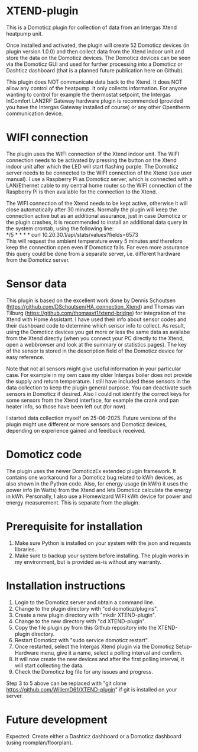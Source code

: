 # XTEND-plugin

This is a Domoticz plugin for collection of data from an Intergas Xtend heatpump unit.

Once installed and activated, the plugin will create 52 Domoticz devices (in plugin version 1.0.0) and then collect data from the Xtend indoor unit and store the data on the Domoticz devices. The Domoticz devices can be seen via the Domoticz GUI and used for further processing into a Domoticz or Dashticz dashboard (that is a planned future publication here on Github).

This plugin does NOT communicate data back to the Xtend. It does NOT allow any control of the heatpump. It only collects information. For anyone wanting to control for example the thermostat setpoint, the Intergas InComfort LAN2RF Gateway hardware plugin is recommended (provided you have the Intergas Gateway installed of course) or any other Opentherm communication device.

# WIFI connection

The plugin uses the WIFI connection of the Xtend indoor unit. The WIFI connection needs to be activated by pressing the button on the Xtend indoor unit after which the LED will start flashing purple. The Domoticz server needs to be connected to the WIFI connection of the Xtend (see user manual). I use a Raspberry Pi as Domoticz server, which is connected with a LAN/Ethernet cable to my central home router so the WIFI connection of the Raspberry Pi is then available for the connection to the Xtend.

The WIFI connection of the Xtend needs to be kept active, otherwise it will close automatically after 30 minutes. Normally the plugin will keep the connection active but as an additional assurance, just in case Domoticz or the plugin crashes, it is recommended to install an additional data query in the system crontab, using the following line:<br/>
*/5 * * * * curl 10.20.30.1/api/stats/values?fields=6573<br/>
This will request the ambient temperature every 5 minutes and therefore keep the connection open even if Domoticz fails. For even more assurance this query could be done from a separate server, i.e. different hardware from the Domoticz server.

# Sensor data 

This plugin is based on the excellent work done by Dennis Schoutsen (https://github.com/DSchoutsen/HA_connection_Xtend) and Thomas van Tilburg (https://github.com/thomasvt1/xtend-bridge) for integration of the Xtend with Home Assistant. I have used their info about sensor codes and their dashboard code to determine which sensor info to collect. As result, using the Domoticz devices you get more or less the same data as availabe from the Xtend directly (when you connect your PC directly to the Xtend, open a webbrowser and look at the summary or statistics pages). The key of the sensor is stored in the description field of the Domoticz device for easy reference.

Note that not all sensors might give useful information in your particular case. For example in my own case my older Intergas boiler does not provide the supply and return temperature. I still have included these sensors in the data collection to keep the plugin general purpose. You can deactivate such sensors in Domoticz if desired. Also I could not identify the correct keys for some sensors from the Xtend interface, for example the crank and pan heater info, so those have been left out (for now).

I started data collection myself on 25-06-2025. Future versions of the plugin might use different or more sensors and Domoticz devices, depending on experience gained and feedback received.

# Domoticz code

The plugin uses the newer DomoticzEx extended plugin framework. It contains one workaround for a Domoticz bug related to kWh devices, as also shown in the Python code. Also, for energy usage (in kWh) it uses the power info (in Watts) from the Xtend and lets Domoticz calculate the energy in kWh. Personally, I also use a Homewizard WIFI kWh device for power and energy measurement. This is separate from the plugin.

# Prerequisite for installation 

1) Make sure Python is installed on your system with the json and requests libraries. 
2) Make sure to backup your system before installing. The plugin works in my environment, but is provided as-is without any warranty.

# Installation instructions

1) Login to the Domoticz server and obtain a command line.
2) Change to the plugin directory with "cd domoticz/plugins".
3) Create a new plugin directory with "mkdir XTEND-plugin".
4) Change to the new directory with "cd XTEND-plugin".
5) Copy the file plugin.py from this Github repository into the XTEND-plugin directory.
6) Restart Domoticz with "sudo service domoticz restart".
7) Once restarted, select the Intergas Xtend plugin via the Domoticz Setup-Hardware menu, give it a name, select a polling interval and confirm.
8) It will now create the new devices and after the first polling interval, it will start collecting the data.
9) Check the Domoticz log file for any issues and progress. 

Step 3 to 5 above can be replaced with "git clone https://github.com/WillemD61/XTEND-plugin" if git is installed on your server.

# Future development

Expected: Create either a Dashticz dashboard or a Domoticz dashboard (using roomplan/floorplan).



